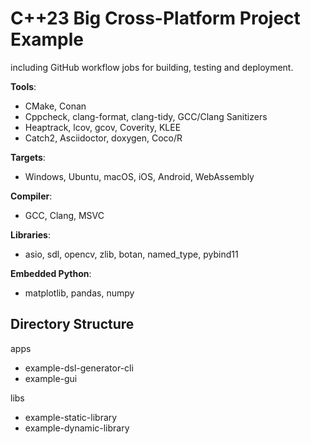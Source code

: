 # C++23 Big Cross-Platform Project Example

including GitHub workflow jobs for building, testing and deployment.

**Tools**:  
  - CMake, Conan
  - Cppcheck, clang-format, clang-tidy, GCC/Clang Sanitizers
  - Heaptrack, lcov, gcov, Coverity, KLEE
  - Catch2, Asciidoctor, doxygen, Coco/R

**Targets**: 
  - Windows, Ubuntu, macOS, iOS, Android, WebAssembly

**Compiler**: 
  - GCC, Clang, MSVC

**Libraries**: 
  - asio, sdl, opencv, zlib, botan, named_type, pybind11

**Embedded Python**:
  - matplotlib, pandas, numpy

## Directory Structure

apps
  - example-dsl-generator-cli
  - example-gui
  
libs
  - example-static-library
  - example-dynamic-library
  

  

